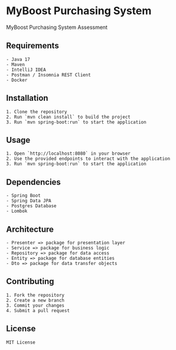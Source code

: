 # MyBoost Purchasing System
MyBoost Purchasing System Assessment

## Requirements
```
- Java 17
- Maven
- IntelliJ IDEA
- Postman / Insomnia REST Client
- Docker
```

## Installation
```
1. Clone the repository
2. Run `mvn clean install` to build the project
3. Run `mvn spring-boot:run` to start the application
```

## Usage
```
1. Open `http://localhost:8080` in your browser
2. Use the provided endpoints to interact with the application
3. Run `mvn spring-boot:run` to start the application
```

## Dependencies
```
- Spring Boot
- Spring Data JPA
- Postgres Database
- Lombok
```

## Architecture
```
- Presenter => package for presentation layer
- Service => package for business logic
- Repository => package for data access
- Entity => package for database entities
- Dto => package for data transfer objects
```

## Contributing
```
1. Fork the repository
2. Create a new branch
3. Commit your changes
4. Submit a pull request
```

## License
```
MIT License
```
